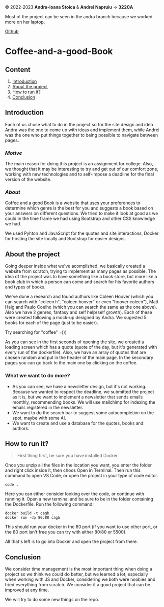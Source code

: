 &copy; 2022-2023 **Andra-Ioana Stoica** & **Andrei Napruiu** -> **322CA**

Most of the project can be seen in the andra branch because we worked more on her laptop.

[Github](https://github.com/andreinapruiu/Coffee-and-a-good-Book)
# Coffee-and-a-good-Book

## Content
1. [Introduction](#introduction)
2. [About the project](#about-the-project)
3. [How to run it?](#how-to-run-it)
4. [Conclusion](#conclusion)

## Introduction

Each of us chose what to do in the project so for the site design and idea Andra was the one to come up with ideas and implement them, while Andrei was the one who put things together to being possible to navigate between pages.

### ***Motive***
The main reason for doing this project is an assignment for college. Also, we thought that it may be interesting to try and get out of our comfort zone, working with new technologies and to self-impose a deadline for the final version of the website.

### ***About***
Coffee and a good Book is a website that uses your preferences to determine which genre is the best for you and suggests a book based on your answers on different questions. We tried to make it look at good as we could in the time frame we had using Bootstrap and other CSS knowledge we had.

We used Pyhton and JavaScript for the quotes and site interactions, Docker for hosting the site locally and Bootstrap for easier designs.

## About the project
Going deeper inside what we've acomplished, we basically created a website from scratch, trying to implement as many pages as possible. The idea of the project was to have something like a book store, but more like a book club in which a person can come and search for his favorite authors and types of books.

We've done a research and found authors like Coleen Hoover (which you can search with "coleen h", "coleen hoover" or even "hoover coleen"), Matt Haig and Paulo Coelho (which you can search the same as the one above). Also we have 2 genres, fantasy and self help(self growth). Each of these were created following a mock-up designed by Andra. We sugested 5 books for each of the page (just to be easier).

Try searching for "coffee" =)))

As you can see in the first seconds of opening the site, we created a loading screen which has a quote (quote of the day, but it's generated with every run of the dockerfile). Also, we have an array of quotes that are chosen random and put in the header of the main page. In the secondary pages you can go back to the main one by clicking on the coffee.

### **What we want to do more?**
- As you can see, we have a newsletter design, but it's not working. Because we wanted to respect the deadline, we submitted the project as it is, but we want to implement a newsletter that sends emails monthly, recommending books. We will use mailchimp for indexing the emails registered in the newsletter.
- We want to do the search bar to suggest some autocompletion on the spot, maybe with some AI.
- We want to create and use a database for the quotes, books and authors.

## How to run it?
> First thing first, be sure you have installed Docker.

Once you unzip all the files in the location you want, you enter the folder and right click inside it, then choos Open in Terminal. Then run this command to open VS Code, or open the project in your type of code editor.

```
code .
```

Here you can either consider looking over the code, or continue with running it. Open a new terminal and be sure to be in the folder containing the Dockerfile. Run the following command:

```
docker build -t cagb .
docker run -dp 80:80 cagb
```

This should run your docker in the 80 port (if you want to use other port, or the 80 port isn't free you can try with either 80:80 or 5500).

All that's left is to go into Docker and open the project from there.

## Conclusion
We consider time management is the most important thing when doing a project so we think we could do better, but we learned a lot, especially when working with JS and Docker, considering we both were noobies and tried everything from scratch. We consider it a good project that can be improved at any time.

We will try to do some new things on the repo.
